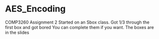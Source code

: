 # AES_Encoding
COMP3260 Assignment 2
Started on an Sbox class. Got 1/3 through the first box and got bored
You can complete them if you want. The boxes are in the slides
